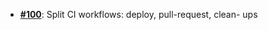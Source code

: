   - [**#100**](https://github.com/anoma/nspec/pull/100): Split CI workflows: deploy, pull-request, clean-
  ups
